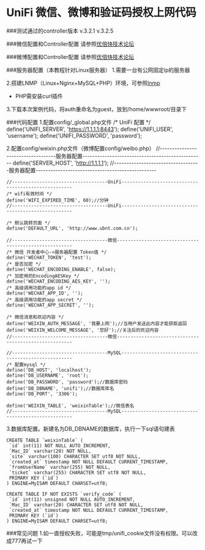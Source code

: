 UniFi 微信、微博和验证码授权上网代码
===========

###测试通过的controller版本
    v.3.2.1
    v.3.2.5

###微信配置和Controller配置
请参照[优倍快技术论坛](http://bbs.ubnt.com.cn/forum.php?mod=viewthread&tid=9914&page=1)

###微博配置和Controller配置
请参照[优倍快技术论坛](http://bbs.ubnt.com.cn/forum.php?mod=viewthread&tid=9510)

###服务器配置（本教程针对Linux服务器）
1.需要一台有公网固定ip的服务器

2.搭建LNMP（Linux+Nginx+MySQL+PHP）环境，可参照[lnmp](http://lnmp.org/install.html)
+ PHP需安装curl插件

3.下载本次案例代码，将auth重命名为guest，放到/home/wwwroot/目录下

###代码配置
1.配置config/_global.php文件
    /* UniFi 配置 */
    define('UNIFI_SERVER', 'https://1.1.1.1:8443');
    define('UNIFI_USER', 'username');
    define('UNIFI_PASSWORD', 'password');

2.配置config/weixin.php文件（微博配置config/weibo.php）
    //-----------------------------------服务器配置-------------------------------------------------
    define('SERVER_HOST', 'http://1.1.1.1');
    //-----------------------------------服务器配置-------------------------------------------------
    
    //-----------------------------------UniFi----------------------------------------------------
    /* wifi有效时间 */
    define('WIFI_EXPIRED_TIME', 60);//分钟
    //-----------------------------------UniFi----------------------------------------------------
    
    /* 默认跳转页面 */
    define('DEFAULT_URL', 'http://www.ubnt.com.cn');
    
    //-----------------------------------微信------------------------------------------------------
    /* 微信 开发者中心->服务器配置 Token值 */
    define('WECHAT_TOKEN', 'test');
    /* 是否加密 */
    define('WECHAT_ENCODING_ENABLE', false);
    /* 加密用的EncodingAESKey */
    define('WECHAT_ENCODING_AES_KEY', '');
    /* 高级调用功能的app id */
    define('WECHAT_APP_ID', '');
    /* 高级调用功能的app secret */
    define('WECHAT_APP_SECRET', '');
    
    /* 微信消息和欢迎内容 */
    define('WEIXIN_AUTH_MESSAGE', '我要上网');//当用户发送此内容才能获取返回
    define('WEIXIN_WELCOME_MESSAGE', '您好');//关注后的欢迎内容
    //-----------------------------------微信------------------------------------------------------
    
    //-----------------------------------MySQL----------------------------------------------------
    /* 配置mysql */
    define('DB_HOST', 'localhost');
    define('DB_USERNAME', 'root');
    define('DB_PASSWORD', 'password');//数据库密码
    define('DB_DBNAME', 'unifi');//数据库库名
    define('DB_PORT', '3306');
    
    define('WEIXIN_TABLE', 'weixinTable');//微信表名
    //-----------------------------------MySQL----------------------------------------------------


3.数据库配置。新建名为DB_DBNAME的数据库，执行一下sql语句建表

    CREATE TABLE `weixinTable` (
     `id` int(11) NOT NULL AUTO_INCREMENT,
     `Mac_ID` varchar(20) NOT NULL,
     `site` varchar(100) CHARACTER SET utf8 NOT NULL,
     `created_at` timestamp NOT NULL DEFAULT CURRENT_TIMESTAMP,
     `fromUserName` varchar(255) NOT NULL,
     `ticket` varchar(255) CHARACTER SET utf8 NOT NULL,
     PRIMARY KEY (`id`)
    ) ENGINE=MyISAM DEFAULT CHARSET=utf8;
    
    CREATE TABLE IF NOT EXISTS `verify_code` (
     `id` int(11) unsigned NOT NULL AUTO_INCREMENT,
     `Mac_ID` varchar(20) CHARACTER SET utf8 NOT NULL,
     `created_at` timestamp NOT NULL DEFAULT CURRENT_TIMESTAMP,
     PRIMARY KEY (`id`)
    ) ENGINE=MyISAM DEFAULT CHARSET=utf8;


###常见问题
1.如一直授权失败，可能是tmp/unifi_cookie文件没有权限。可以改成777再试一下

